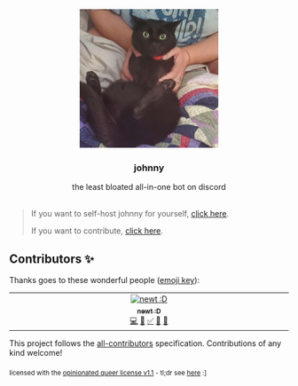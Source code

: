 <div align="center">
<img src="assets/johnny.png" height="250">
<h3>johnny</h3>
the least bloated all-in-one bot on discord<br/><br/>
</div>

> If you want to self-host johnny for yourself, [click here](consumer.readme.md).
>
> If you want to contribute, [click here](developer.readme.md).

## Contributors ✨

Thanks goes to these wonderful people ([emoji key](https://allcontributors.org/docs/en/emoji-key)):

<!-- ALL-CONTRIBUTORS-LIST:START - Do not remove or modify this section -->
<!-- prettier-ignore-start -->
<!-- markdownlint-disable -->
<table>
  <tbody>
    <tr>
      <td align="center" valign="top" width="14.28%"><a href="https://newty.dev/"><img src="https://avatars.githubusercontent.com/u/19301186?v=4?s=100" width="100px;" alt="newt :D"/><br /><sub><b>newt :D</b></sub></a><br /><a href="https://github.com/newtykins/johnny/commits?author=newtykins" title="Code">💻</a> <a href="https://github.com/newtykins/johnny/commits?author=newtykins" title="Documentation">📖</a> <a href="#tutorial-newtykins" title="Tutorials">✅</a> <a href="#projectManagement-newtykins" title="Project Management">📆</a> <a href="#ideas-newtykins" title="Ideas, Planning, & Feedback">🤔</a></td>
    </tr>
  </tbody>
</table>

<!-- markdownlint-restore -->
<!-- prettier-ignore-end -->

<!-- ALL-CONTRIBUTORS-LIST:END -->

This project follows the [all-contributors](https://github.com/all-contributors/all-contributors) specification. Contributions of any kind welcome!

<sub>licensed with the <a href="license.md">opinionated queer license v1.1</a> - tl;dr see <a href="https://oql.avris.it/">here</a> :]</sub>
